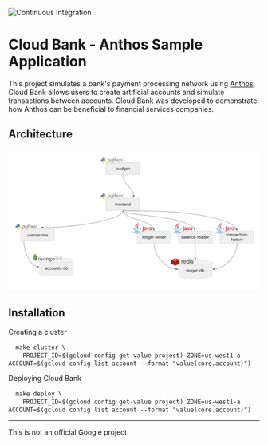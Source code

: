 ![Continuous Integration](https://github.com/GoogleCloudPlatform/anthos-finance-demo/workflows/Continuous%20Integration/badge.svg)

# Cloud Bank - Anthos Sample Application

This project simulates a bank's payment processing network using [Anthos](https://cloud.google.com/anthos/).
Cloud Bank allows users to create artificial accounts and simulate transactions between accounts.
Cloud Bank was developed to demonstrate how Anthos can be beneficial to financial services companies.


## Architecture

![Architecture Diagram](./architecture.png)

## Installation

Creating a cluster
```
  make cluster \
    PROJECT_ID=$(gcloud config get-value project) ZONE=us-west1-a ACCOUNT=$(gcloud config list account --format "value(core.account)")
```

Deploying Cloud Bank
```
  make deploy \
    PROJECT_ID=$(gcloud config get-value project) ZONE=us-west1-a ACCOUNT=$(gcloud config list account --format "value(core.account)")
```

---

This is not an official Google project.
